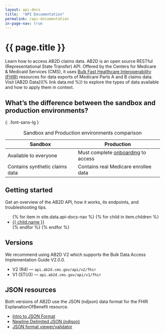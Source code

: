 ```yaml
---
layout: api-docs
title:  "API Documentation"
permalink: /api-documentation
in-page-nav: true
---
```


# {{ page.title }}

Learn how to access AB2D claims data. AB2D is an open source RESTful (Representational State Transfer) API. Offered by the Centers for Medicare & Medicaid Services (CMS), it uses [Bulk Fast Healthcare Interoperability (FHIR)](https://hl7.org/fhir/uv/bulkdata/) resources for data exports of Medicare Parts A and B claims data. Visit [AB2D Data]({% link data.md %}) to explore the types of data available and how to apply them in context.

## What’s the difference between the sandbox and production environments?
{: .font-sans-lg }

<table class="usa-table usa-table--borderless">
  <caption class="usa-sr-only">Sandbox and Production environments comparison</caption>
  <thead>
    <tr>
      <th scope="col">Sandbox</th>
      <th scope="col">Production</th>
    </tr>
  </thead>
  <tbody>
    <tr>
      <td>Available to everyone</td>
      <td>Must complete <a href="{% link onboarding.md %}">onboarding</a> to access</td>
    </tr>
    <tr>
      <td>Contains synthetic claims data</td>
      <td>Contains real Medicare enrollee data</td>
    </tr>
  </tbody>
</table>

## Getting started

Get an overview of the AB2D API, how it works, its endpoints, and troubleshooting tips.

<ul>
  {% for item in site.data.api-docs-nav %}
    {% for child in item.children %}
    <li>
      <a href="{{ child.url | relative_url }}">{{ child.name }}</a>
    </li>
    {% endfor %}
  {% endfor %}
</ul>

## Versions

We recommend using AB2D V2 which supports the Bulk Data Access Implementation Guide V2.0.0.

- V2 (R4) — `api.ab2d.cms.gov/api/v2/fhir`
- V1 (STU3) — `api.ab2d.cms.gov/api/v1/fhir`

## JSON resources

Both versions of AB2D use the JSON (ndjson) data format for the FHIR ExplanationOfBenefit resource.

- [Intro to JSON Format](http://json.org/)
- [Newline Delimited JSON (ndjson)](http://ndjson.org/)
- [JSON format viewer/validator](https://jsonlint.com/)

